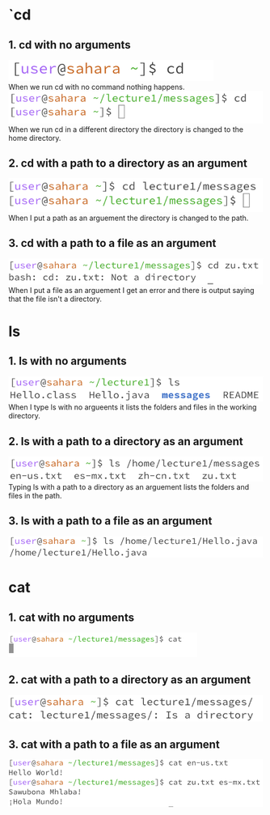 # `cd
## 1. cd with no arguments
![Image](cd1.png)
 <br> 
When we run cd with no command nothing happens.
![Image](cd4.png)
 <br> 
When we run cd in a different directory the directory is changed to the home directory.
## 2. cd with a path to a directory as an argument
![Image](cd2.png)
<br> 
When I put a path as an arguement the directory is changed to the path.
## 3. cd with a path to a file as an argument
![Image](cd3.png)
<br> 
When I put a file as an arguement I get an error and there is output saying that the file isn't a directory.
# ls
## 1. ls with no arguments
![Image](ls1.png)
<br> 
When I type ls with no argueents it lists the folders and files in the working directory.
## 2. ls with a path to a directory as an argument
![Image](ls2.png)
<br> 
Typing ls with a path to a directory as an arguement lists the folders and files in the path.
## 3. ls with a path to a file as an argument
![Image](ls3.png)
<br> 
# cat
## 1. cat with no arguments
![Image](cat1.png)
<br> 
## 2. cat with a path to a directory as an argument
![Image](cat2.png)
<br> 
## 3. cat with a path to a file as an argument
![Image](cat3.png)
<br> 
